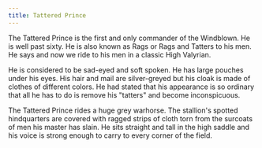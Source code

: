 ```yaml
---
title: Tattered Prince
---
```


The Tattered Prince is the first and only commander of the Windblown. He is well past sixty. He is also known as Rags or Rags and Tatters to his men. He says and now we ride to his men in a classic High Valyrian.

He is considered to be sad-eyed and soft spoken. He has large pouches under his eyes. His hair and mail are silver-greyed but his cloak is made of clothes of different colors. He had stated that his appearance is so ordinary that all he has to do is remove his "tatters" and become inconspicuous.

The Tattered Prince rides a huge grey warhorse. The stallion's spotted hindquarters are covered with ragged strips of cloth torn from the surcoats of men his master has slain. He sits straight and tall in the high saddle and his voice is strong enough to carry to every corner of the field. 


